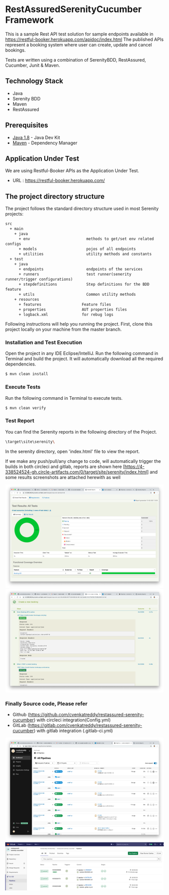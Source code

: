 # RestAssuredSerenityCucumber Framework

This is a sample Rest API test solution for sample endpoints available in https://restful-booker.herokuapp.com/apidoc/index.html The published APIs represent a booking system where user can create, update and cancel bookings.

Tests are written using a combination of SerenityBDD, RestAssured, Cucumber, Junit & Maven.

## Technology Stack

- Java
- Serenity BDD
- Maven
- RestAssured

## Prerequisites

* [Java 1.8](https://www.oracle.com/technetwork/java/javase/downloads/jdk8-downloads-2133151.html) - Java Dev Kit
* [Maven](https://maven.apache.org/download.cgi) - Dependency Manager

## Application Under Test

We are using Restful-Booker APIs as the Application Under Test.

* URL : https://restful-booker.herokuapp.com/

## The project directory structure
The project follows the standard directory structure used in most Serenity projects:

```Gherkin
src
  + main
    + java                          
      + env                         methods to get/set env related configs
      + models                      pojos of all endpoints
      + utilities                   utility methods and constants
  + test
    + java                          
      + endpoints                   endpoints of the services
      + runners                     test runner(senerity runner/trigger configurations)
      + stepdefinitions             Step definitions for the BDD feature
      + utils                       Common utility methods
    + resources
      + features                  Feature files
      + properties                AUT properties files
      + logback.xml               for rebug logs
```
Following instructions will help you running the project. First, clone this project locally on your machine from the master branch.

### Installation and Test Execution

Open the project in any IDE Eclipse/IntelliJ. Run the following command in Terminal and build the project. It will automatically download all the required dependencies.

```sh
$ mvn clean install
```

### Execute Tests

Run the following command in Terminal to execute tests.

```sh
$ mvn clean verify
```

### Test Report

You can find the Serenity reports in the following directory of the Project.

```sh
\target\site\serenity\
```

In the serenity directory, open 'index.html' file to view the report.

If we make any push/pull/any change to code, will automatically trigger the builds in both circleci and gitlab, reports are shown here [https://4-338524524-gh.circle-artifacts.com/0/target/site/serenity/index.html] and some results screenshots are attached herewith as well

![Alt text](https://github.com/cvenkatreddy/restassured-serenity-cucumber/blob/master/Screenshot%202021-02-13%20at%2016.26.28.png)
![Alt text](https://github.com/cvenkatreddy/restassured-serenity-cucumber/blob/master/Screenshot%202021-02-13%20at%2016.28.35.png)

### Finally Source code, Please refer

* Github (https://github.com/cvenkatreddy/restassured-serenity-cucumber) with circleci integration(Config.yml)
* GitLab (https://gitlab.com/cvenkatreddy/restassured-serenity-cucumber) with gitlab integration (.gitlab-ci.yml)

![Alt text](https://github.com/cvenkatreddy/restassured-serenity-cucumber/blob/master/Screenshot%202021-02-13%20at%2016.25.22.png)
![Alt text](https://github.com/cvenkatreddy/restassured-serenity-cucumber/blob/master/Screenshot%202021-02-13%20at%2016.37.20.png)
